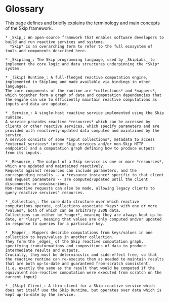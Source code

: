 # Glossary

 This page defines and briefly explains the terminology and main concepts of the Skip framework.

	* _Skip_: An open-source framework that enables software developers to build and run reactive services and systems.
	  *Skip* is an overarching term to refer to the full ecosystem of tools and components described here.

	* _Skiplang_: The Skip programming language, used by _SkipLabs_ to implement the core logic and data structures underpinning the *Skip* system.

	* _(Skip) Runtime_: A full-fledged reactive computation engine, implemented in Skiplang and made available via bindings in other languages.
	The core components of the runtime are *collections* and *mappers*, which together form a graph of data and computation dependencies that the engine can use to efficiently maintain reactive computations as inputs and data are updated.

	* _Service_: A single-host reactive service implemented using the Skip runtime.
	A service provides reactive *resources* which can be accessed by clients or other reactive services, which specify parameters and are provided with reactively-updated data computed and maintained by the service.
	A service consists of some *input collections*, metadata to access *external services* (other Skip services and/or non-Skip HTTP endpoints) and a computation graph defining how to produce outputs from its inputs.

	* _Resource_: The output of a Skip service is one or more *resources*, which are updated and maintained reactively.
	Requests against resources can include parameters, and the corresponding results -- a *resource instance* specific to that client and request parameters -- are computed/updated until the client disconnects or unsubscribes.
	Non-reactive requests can also be made, allowing legacy clients to query reactive services' resources.

	* _Collection_: The core data structure over which reactive computations operate, collections associate *keys* with one or more *values*, both of which can be arbitrary JSON data.
	Collections can either be *eager*, meaning they are always kept up-to-date, or *lazy*, meaning that values are only computed and/or updated in response to queries for a particular key.

	* _Mapper_: Mappers describe computations from keys/values in one collection to keys/values in another collection.
	They form the _edges_ of the Skip reactive computation graph, specifying transformations and compositions of data to produce intermediate results and outputs.
	Crucially, they must be deterministic and side-effect free, so that the reactive runtime can re-execute them as needed to maintain results that are both up-to-date and guaranteed from-scratch consistent.
	(i.e. exactly the same as the result that would be computed if the equivalent non-reactive computation were executed from scratch on the current input)

	* _(Skip) Client_: A thin client for a Skip reactive service which does not itself use the Skip Runtime, but operates over data which is kept up-to-date by the service.
